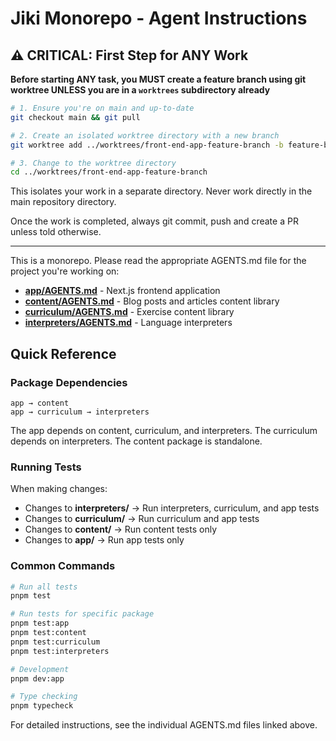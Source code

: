 # Jiki Monorepo - Agent Instructions

## ⚠️ CRITICAL: First Step for ANY Work

**Before starting ANY task, you MUST create a feature branch using git worktree UNLESS you are in a `worktrees` subdirectory already**

```bash
# 1. Ensure you're on main and up-to-date
git checkout main && git pull

# 2. Create an isolated worktree directory with a new branch
git worktree add ../worktrees/front-end-app-feature-branch -b feature-branch-name

# 3. Change to the worktree directory
cd ../worktrees/front-end-app-feature-branch
```

This isolates your work in a separate directory. Never work directly in the main repository directory.

Once the work is completed, always git commit, push and create a PR unless told otherwise.

---

This is a monorepo. Please read the appropriate AGENTS.md file for the project you're working on:

- **[app/AGENTS.md](app/AGENTS.md)** - Next.js frontend application
- **[content/AGENTS.md](content/AGENTS.md)** - Blog posts and articles content library
- **[curriculum/AGENTS.md](curriculum/AGENTS.md)** - Exercise content library
- **[interpreters/AGENTS.md](interpreters/AGENTS.md)** - Language interpreters

## Quick Reference

### Package Dependencies

```
app → content
app → curriculum → interpreters
```

The app depends on content, curriculum, and interpreters. The curriculum depends on interpreters. The content package is standalone.

### Running Tests

When making changes:
- Changes to **interpreters/** → Run interpreters, curriculum, and app tests
- Changes to **curriculum/** → Run curriculum and app tests
- Changes to **content/** → Run content tests only
- Changes to **app/** → Run app tests only

### Common Commands

```bash
# Run all tests
pnpm test

# Run tests for specific package
pnpm test:app
pnpm test:content
pnpm test:curriculum
pnpm test:interpreters

# Development
pnpm dev:app

# Type checking
pnpm typecheck
```

For detailed instructions, see the individual AGENTS.md files linked above.
